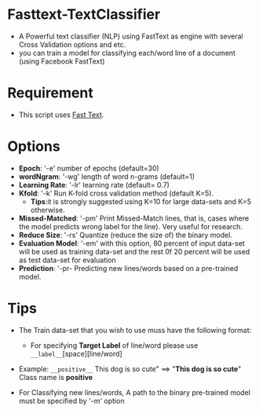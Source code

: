 # Fasttext-TextClassifier
* A Powerful text classifier (NLP) using FastText as engine  with several Cross Validation options and etc.
* you can train a model for classifying each/word line of a document (using Facebook FastText)

# Requirement

* This script uses [Fast Text](https://fasttext.cc/docs/en/support.html/). 

# Options

* __Epoch__: '-e' number of epochs (default=30)
* __wordNgram__: '-wg' length of word n-grams (default=1)
* __Learning Rate__: '-lr' learning rate (default= 0.7)
* __Kfold__: '-k' Run K-fold cross validation method (default K=5).
	* __Tips__:it is strongly suggested using K=10 for large data-sets and K=5 otherwise.
* __Missed-Matched__: '-pm' Print Missed-Match lines, that is, cases where the model predicts wrong label for the line). Very useful for research.
* __Reduce Size__: '-rs' Quantize (reduce the size of) the binary model.
* __Evaluation Model__: '-em' with this option, 80 percent of input data-set will be used as training data-set and the rest 0f 20 percent will be used as test data-set for evaluation
* __Prediction__: '-pr- Predicting new lines/words based on a pre-trained model.
		


# Tips

* The Train data-set that you wish to use muss have the following format:
	
	* For specifying __Target Label__ of line/word please use `__label__`[space][line/word]
* Example: `__positive__` This dog is so cute" ==> "__This dog is so cute__" Class name is __positive__

* For Classifying new lines/words, A path to the binary pre-trained model must be specified by '-m' option 



